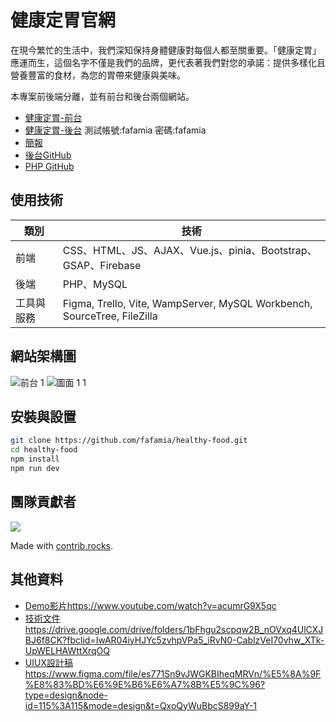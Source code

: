 # 健康定胃官網

在現今繁忙的生活中，我們深知保持身體健康對每個人都至關重要。「健康定胃」應運而生，這個名字不僅是我們的品牌，更代表著我們對您的承諾：提供多樣化且營養豐富的食材，為您的胃帶來健康與美味。

本專案前後端分離，並有前台和後台兩個網站。
* [健康定胃-前台](https://tibamef2e.com/chd104/g3/front/)
* [健康定胃-後台](https://tibamef2e.com/chd104/g3/admin/) 測試帳號:fafamia 密碼:fafamia
* [簡報](https://drive.google.com/drive/folders/1bFhgu2scpqw2B_nOVxq4UlCXJBJ6f8CK?fbclid=IwAR04iyHJYc5zvhpVPa5_iRvN0-CablzVeI70vhw_XTk-UpWELHAWttXrqOQ)
* [後台GitHub](https://github.com/fafamia/admin-healthy-food)
* [PHP GitHub](https://github.com/fafamia/healthy-food-php)

## 使用技術

|  類別   | 技術  |
|  ----  | ----  |
| 前端  | CSS、HTML、JS、AJAX、Vue.js、pinia、Bootstrap、GSAP、Firebase |
| 後端  | PHP、MySQL |
| 工具與服務 | Figma, Trello, Vite, WampServer, MySQL Workbench, SourceTree, FileZilla |

## 網站架構圖

![前台  1](https://github.com/fafamia/healthy-food/assets/152142187/ae420c97-1f08-4184-9964-cf855d06ec17)
![圖面 1 1](https://github.com/fafamia/healthy-food/assets/152142187/6b3fac6d-a9fd-4644-a452-88bfaba3ee33)

## 安裝與設置

```sh
git clone https://github.com/fafamia/healthy-food.git
cd healthy-food
npm install
npm run dev
```

## 團隊貢獻者
<a href="https://github.com/fafamia/healthy-food/graphs/contributors">
  <img src="https://contrib.rocks/image?repo=fafamia/healthy-food" />
</a>

Made with [contrib.rocks](https://contrib.rocks).

## 其他資料
* [Demo影片](https://www.youtube.com/watch?v=acumrG9X5qc)https://www.youtube.com/watch?v=acumrG9X5qc
* [技術文件](https://drive.google.com/drive/folders/1bFhgu2scpqw2B_nOVxq4UlCXJBJ6f8CK?fbclid=IwAR04iyHJYc5zvhpVPa5_iRvN0-CablzVeI70vhw_XTk-UpWELHAWttXrqOQ)https://drive.google.com/drive/folders/1bFhgu2scpqw2B_nOVxq4UlCXJBJ6f8CK?fbclid=IwAR04iyHJYc5zvhpVPa5_iRvN0-CablzVeI70vhw_XTk-UpWELHAWttXrqOQ
* [UIUX設計稿](https://www.figma.com/file/es771Sn9vJWGKBIheqMRVn/%E5%8A%9F%E8%83%BD%E6%9E%B6%E6%A7%8B%E5%9C%96?type=design&node-id=115%3A115&mode=design&t=QxoQyWuBbcS899aY-1)https://www.figma.com/file/es771Sn9vJWGKBIheqMRVn/%E5%8A%9F%E8%83%BD%E6%9E%B6%E6%A7%8B%E5%9C%96?type=design&node-id=115%3A115&mode=design&t=QxoQyWuBbcS899aY-1



